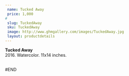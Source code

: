 ```yaml
---
 name: Tucked Away
 price: 1,000
#
 slug: TuckedAway
 sku: TuckedAway
 image: http://www.ghmgallery.com/images/TuckedAway.jpg
 layout: productdetails
---
```

<strong>Tucked Away</strong><br />
 2016. Watercolor. 11x14 inches.<br />
 <br />
 
 
 
 
#END